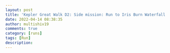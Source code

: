 ```yaml
---
layout: post
title: 'Kepler Great Walk D2: Side mission: Run to Iris Burn Waterfall and back'
date: 2022-04-14 08:38:35
author: multishiv19
comments: true
category: [runs]
tags: [Run]
description: 
---
```


<div width='100%' class='strava-embed-placeholder' data-embed-type='activity' data-embed-id='6988113886'></div>
<script src='https://strava-embeds.com/embed.js'></script>
